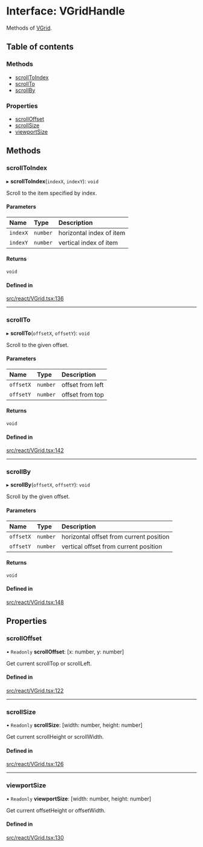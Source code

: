 # Interface: VGridHandle

Methods of [VGrid](../API.md#experimental_vgrid).

## Table of contents

### Methods

- [scrollToIndex](VGridHandle.md#scrolltoindex)
- [scrollTo](VGridHandle.md#scrollto)
- [scrollBy](VGridHandle.md#scrollby)

### Properties

- [scrollOffset](VGridHandle.md#scrolloffset)
- [scrollSize](VGridHandle.md#scrollsize)
- [viewportSize](VGridHandle.md#viewportsize)

## Methods

### scrollToIndex

▸ **scrollToIndex**(`indexX`, `indexY`): `void`

Scroll to the item specified by index.

#### Parameters

| Name | Type | Description |
| :------ | :------ | :------ |
| `indexX` | `number` | horizontal index of item |
| `indexY` | `number` | vertical index of item |

#### Returns

`void`

#### Defined in

[src/react/VGrid.tsx:136](https://github.com/inokawa/virtua/blob/d6e2ccb2/src/react/VGrid.tsx#L136)

___

### scrollTo

▸ **scrollTo**(`offsetX`, `offsetY`): `void`

Scroll to the given offset.

#### Parameters

| Name | Type | Description |
| :------ | :------ | :------ |
| `offsetX` | `number` | offset from left |
| `offsetY` | `number` | offset from top |

#### Returns

`void`

#### Defined in

[src/react/VGrid.tsx:142](https://github.com/inokawa/virtua/blob/d6e2ccb2/src/react/VGrid.tsx#L142)

___

### scrollBy

▸ **scrollBy**(`offsetX`, `offsetY`): `void`

Scroll by the given offset.

#### Parameters

| Name | Type | Description |
| :------ | :------ | :------ |
| `offsetX` | `number` | horizontal offset from current position |
| `offsetY` | `number` | vertical offset from current position |

#### Returns

`void`

#### Defined in

[src/react/VGrid.tsx:148](https://github.com/inokawa/virtua/blob/d6e2ccb2/src/react/VGrid.tsx#L148)

## Properties

### scrollOffset

• `Readonly` **scrollOffset**: [x: number, y: number]

Get current scrollTop or scrollLeft.

#### Defined in

[src/react/VGrid.tsx:122](https://github.com/inokawa/virtua/blob/d6e2ccb2/src/react/VGrid.tsx#L122)

___

### scrollSize

• `Readonly` **scrollSize**: [width: number, height: number]

Get current scrollHeight or scrollWidth.

#### Defined in

[src/react/VGrid.tsx:126](https://github.com/inokawa/virtua/blob/d6e2ccb2/src/react/VGrid.tsx#L126)

___

### viewportSize

• `Readonly` **viewportSize**: [width: number, height: number]

Get current offsetHeight or offsetWidth.

#### Defined in

[src/react/VGrid.tsx:130](https://github.com/inokawa/virtua/blob/d6e2ccb2/src/react/VGrid.tsx#L130)
